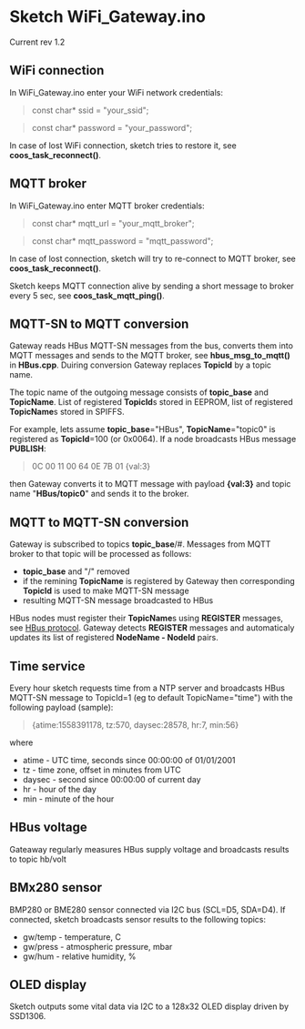 # Sketch WiFi_Gateway.ino

Current rev 1.2

## WiFi connection

In WiFi_Gateway.ino enter your WiFi network credentials:

> const char* ssid     = "your_ssid";

> const char* password = "your_password";

In case of lost WiFi connection, sketch tries to restore it, see **coos_task_reconnect()**.

## MQTT broker

In WiFi_Gateway.ino enter MQTT broker credentials:

> const char* mqtt_url = "your_mqtt_broker";

> const char* mqtt_password = "mqtt_password";

In case of lost connection, sketch will try to re-connect to MQTT broker, see **coos_task_reconnect()**.

Sketch keeps MQTT connection alive by sending a short message to broker every 5 sec, see **coos_task_mqtt_ping()**.

## MQTT-SN to MQTT conversion

Gateway reads HBus MQTT-SN messages from the bus, converts them into MQTT messages and sends to the MQTT broker, see **hbus_msg_to_mqtt()** in **HBus.cpp**. Duiring conversion Gateway replaces **TopicId** by a topic name. 

The topic name of the outgoing message consists of **topic_base** and **TopicName**. List of registered **TopicId**s stored in EEPROM, list of registered **TopicName**s stored in SPIFFS. 

For example,  lets assume **topic_base**="HBus",  **TopicName**="topic0" is registered as **TopicId**=100 (or 0x0064). If a node broadcasts  HBus message **PUBLISH**:

> 0C 00 11 00 64 0E 7B 01  {val:3} 

then Gateway converts it to MQTT message with payload **{val:3}** and topic name "**HBus/topic0**" and sends it to the broker.

## MQTT to MQTT-SN conversion

Gateway is subscribed to topics **topic_base**/#. Messages from MQTT broker to that topic will be processed as follows:
  * **topic_base** and "/" removed
  * if the remining **TopicName** is registered by Gateway then corresponding **TopicId** is used to make MQTT-SN message
  * resulting MQTT-SN message broadcasted to HBus

HBus nodes must register their **TopicName**s using **REGISTER** messages, see [HBus protocol](https://github.com/akouz/HBus#mqtt-sn-mode-broadcast-messages). Gateway detects **REGISTER** messages and automaticaly updates its list of registered **NodeName - NodeId** pairs.

## Time service

Every hour sketch requests time from a NTP server and broadcasts HBus MQTT-SN message to TopicId=1 (eg to default TopicName="time") with the following payload (sample):

> {atime:1558391178, tz:570, daysec:28578, hr:7, min:56}

where 
  * atime - UTC time, seconds since 00:00:00 of 01/01/2001
  * tz - time zone, offset in minutes from UTC
  * daysec - second since 00:00:00 of current day
  * hr - hour of the day
  * min - minute of the hour

## HBus voltage

Gateaway regularly measures HBus supply voltage and broadcasts results to topic hb/volt

## BMx280 sensor

BMP280 or BME280 sensor connected via I2C bus (SCL=D5, SDA=D4). If connected, sketch broadcasts sensor results to the following topics:
  * gw/temp - temperature, C
  * gw/press - atmospheric pressure, mbar
  * gw/hum - relative humidity, %
  
## OLED display

Sketch outputs some vital data via I2C to a 128x32 OLED display driven by SSD1306.  
